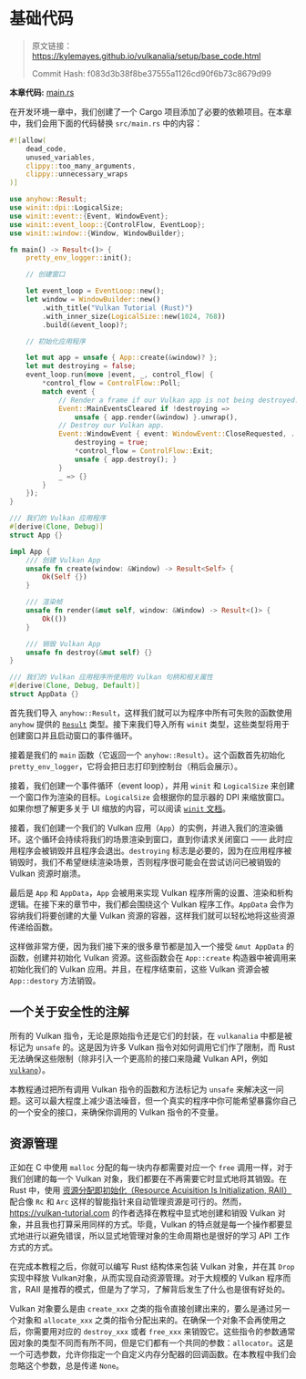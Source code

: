 # 基础代码

> 原文链接：<https://kylemayes.github.io/vulkanalia/setup/base_code.html>
> 
> Commit Hash: f083d3b38f8be37555a1126cd90f6b73c8679d99

**本章代码:** [main.rs](https://github.com/KyleMayes/vulkanalia/tree/master/tutorial/src/00_base_code.rs)

在开发环境一章中，我们创建了一个 Cargo 项目添加了必要的依赖项目。在本章中，我们会用下面的代码替换 `src/main.rs` 中的内容：

```rust
#![allow(
    dead_code,
    unused_variables,
    clippy::too_many_arguments,
    clippy::unnecessary_wraps
)]

use anyhow::Result;
use winit::dpi::LogicalSize;
use winit::event::{Event, WindowEvent};
use winit::event_loop::{ControlFlow, EventLoop};
use winit::window::{Window, WindowBuilder};

fn main() -> Result<()> {
    pretty_env_logger::init();

    // 创建窗口

    let event_loop = EventLoop::new();
    let window = WindowBuilder::new()
        .with_title("Vulkan Tutorial (Rust)")
        .with_inner_size(LogicalSize::new(1024, 768))
        .build(&event_loop)?;

    // 初始化应用程序

    let mut app = unsafe { App::create(&window)? };
    let mut destroying = false;
    event_loop.run(move |event, _, control_flow| {
        *control_flow = ControlFlow::Poll;
        match event {
            // Render a frame if our Vulkan app is not being destroyed.
            Event::MainEventsCleared if !destroying =>
                unsafe { app.render(&window) }.unwrap(),
            // Destroy our Vulkan app.
            Event::WindowEvent { event: WindowEvent::CloseRequested, .. } => {
                destroying = true;
                *control_flow = ControlFlow::Exit;
                unsafe { app.destroy(); }
            }
            _ => {}
        }
    });
}

/// 我们的 Vulkan 应用程序
#[derive(Clone, Debug)]
struct App {}

impl App {
    /// 创建 Vulkan App
    unsafe fn create(window: &Window) -> Result<Self> {
        Ok(Self {})
    }

    /// 渲染帧
    unsafe fn render(&mut self, window: &Window) -> Result<()> {
        Ok(())
    }

    /// 销毁 Vulkan App
    unsafe fn destroy(&mut self) {}
}

/// 我们的 Vulkan 应用程序所使用的 Vulkan 句柄和相关属性
#[derive(Clone, Debug, Default)]
struct AppData {}
```

首先我们导入 `anyhow::Result`，这样我们就可以为程序中所有可失败的函数使用 `anyhow` 提供的 [`Result`](https://docs.rs/anyhow/latest/anyhow/type.Result.html) 类型。接下来我们导入所有 `winit` 类型，这些类型将用于创建窗口并且启动窗口的事件循环。

接着是我们的 `main` 函数（它返回一个 `anyhow::Result`）。这个函数首先初始化 `pretty_env_logger`，它将会把日志打印到控制台（稍后会展示）。

接着，我们创建一个事件循环（event loop），并用 `winit` 和 `LogicalSize` 来创建一个窗口作为渲染的目标。`LogicalSize` 会根据你的显示器的 DPI 来缩放窗口。如果你想了解更多关于 UI 缩放的内容，可以阅读 [`winit` 文档](https://docs.rs/winit/latest/winit/dpi/index.html)。

接着，我们创建一个我们的 Vulkan 应用（`App`）的实例，并进入我们的渲染循环。这个循环会持续将我们的场景渲染到窗口，直到你请求关闭窗口 —— 此时应用程序会被销毁并且程序会退出。`destroying` 标志是必要的，因为在应用程序被销毁时，我们不希望继续渲染场景，否则程序很可能会在尝试访问已被销毁的 Vulkan 资源时崩溃。

最后是 `App` 和 `AppData`，`App` 会被用来实现 Vulkan 程序所需的设置、渲染和析构逻辑。在接下来的章节中，我们都会围绕这个 Vulkan 程序工作。`AppData` 会作为容纳我们将要创建的大量 Vulkan 资源的容器，这样我们就可以轻松地将这些资源传递给函数。

这样做非常方便，因为我们接下来的很多章节都是加入一个接受 `&mut AppData` 的函数，创建并初始化 Vulkan 资源。这些函数会在 `App::create` 构造器中被调用来初始化我们的 Vulkan 应用。并且，在程序结束前，这些 Vulkan 资源会被 `App::destory` 方法销毁。

## 一个关于安全性的注解

所有的 Vulkan 指令，无论是原始指令还是它们的封装，在 `vulkanalia` 中都是被标记为 `unsafe` 的。这是因为许多 Vulkan 指令对如何调用它们作了限制，而 Rust 无法确保这些限制（除非引入一个更高阶的接口来隐藏 Vulkan API，例如 [`vulkano`](https://vulkano.rs)）。

本教程通过把所有调用 Vulkan 指令的函数和方法标记为 `unsafe` 来解决这一问题。这可以最大程度上减少语法噪音，但一个真实的程序中你可能希望暴露你自己的一个安全的接口，来确保你调用的 Vulkan 指令的不变量。

## 资源管理

正如在 C 中使用 `malloc` 分配的每一块内存都需要对应一个 `free` 调用一样，对于我们创建的每一个 Vulkan 对象，我们都要在不再需要它时显式地将其销毁。在 Rust 中，使用 [资源分配即初始化（Resource Acuisition Is Initialization, RAII）](https://en.wikipedia.org/wiki/Resource_Acquisition_Is_Initialization) 配合像 `Rc` 和 `Arc` 这样的智能指针来自动管理资源是可行的。然而，<https://vulkan-tutorial.com> 的作者选择在教程中显式地创建和销毁 Vulkan 对象，并且我也打算采用同样的方式。毕竟，Vulkan 的特点就是每一个操作都要显式地进行以避免错误，所以显式地管理对象的生命周期也是很好的学习 API 工作方式的方式。

在完成本教程之后，你就可以编写 Rust 结构体来包装 Vulkan 对象，并在其 `Drop` 实现中释放 Vulkan对象，从而实现自动资源管理。对于大规模的 Vulkan 程序而言，RAII 是推荐的模式，但是为了学习，了解背后发生了什么也是很有好处的。

Vulkan 对象要么是由 `create_xxx` 之类的指令直接创建出来的，要么是通过另一个对象和 `allocate_xxx` 之类的指令分配出来的。在确保一个对象不会再使用之后，你需要用对应的 `destroy_xxx` 或者 `free_xxx` 来销毁它。这些指令的参数通常因对象的类型不同而有所不同，但是它们都有一个共同的参数：`allocator`。这是一个可选参数，允许你指定一个自定义内存分配器的回调函数。在本教程中我们会忽略这个参数，总是传递 `None`。

